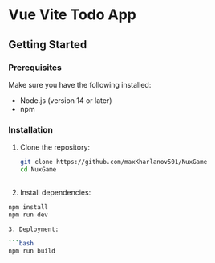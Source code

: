 # Vue Vite Todo App

## Getting Started

### Prerequisites

Make sure you have the following installed:

- Node.js (version 14 or later)
- npm

### Installation

1. Clone the repository:

   ```bash
   git clone https://github.com/maxKharlanov501/NuxGame
   cd NuxGame
  
2. Install dependencies:

  ```bash
  npm install
  npm run dev

3. Deployment:

  ```bash
  npm run build